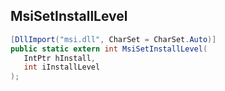 ## MsiSetInstallLevel

```csharp
[DllImport("msi.dll", CharSet = CharSet.Auto)]
public static extern int MsiSetInstallLevel(
   IntPtr hInstall,
   int iInstallLevel
);
```

